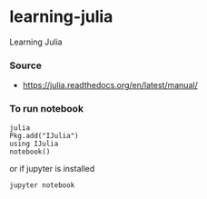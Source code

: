 # learning-julia
Learning Julia

### Source
* https://julia.readthedocs.org/en/latest/manual/

### To run notebook
```
julia
Pkg.add("IJulia")
using IJulia
notebook()
```

or if jupyter is installed
```
jupyter notebook
```
